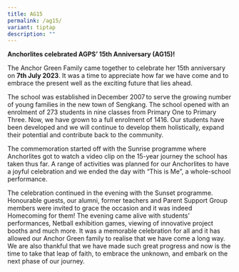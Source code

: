 ```yaml
---
title: AG15
permalink: /ag15/
variant: tiptap
description: ""
---
```

<p><strong>Anchorlites celebrated AGPS’ 15th Anniversary (AG15)! </strong>
</p>
<p>The Anchor Green Family came together to celebrate her 15th anniversary
on <strong>7th July 2023</strong>. It was a time to appreciate how far we
have come and to embrace the present well as the exciting future that lies
ahead.</p>
<p>The school was established in December 2007 to serve the growing number
of young families in the new town of Sengkang. The school opened with an
enrolment of 273 students in nine classes from Primary One to Primary Three.
Now, we have grown to a full enrolment of 1416. Our students have been
developed and we will continue to develop them holistically, expand their
potential and contribute back to the community.</p>
<p>The commemoration started off with the Sunrise programme where Anchorlites
got to watch a video clip on the 15-year journey the school has taken thus
far. A range of activities was planned for our Anchorlites to have a joyful
celebration and we ended the day with “This is Me”, a whole-school performance.</p>
<p>The celebration continued in the evening with the Sunset programme. Honourable
guests, our alumni, former teachers and Parent Support Group members were
invited to grace the occasion and it was indeed Homecoming for them! The
evening came alive with students’ performances, Netball exhibition games,
viewing of innovative project booths and much more. It was a memorable
celebration for all and it has allowed our Anchor Green family to realise
that we have come a long way. We are also thankful that we have made such
great progress and now is the time to take that leap of faith, to embrace
the unknown, and embark on the next phase of our journey.</p>
<p></p>